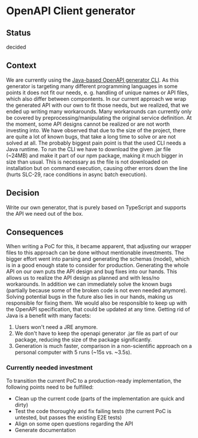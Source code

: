 # OpenAPI Client generator

## Status

decided

## Context

We are currently using the [Java-based OpenAPI generator CLI](https://www.npmjs.com/package/@openapitools/openapi-generator-cli).
As this generator is targeting many different programming languages in some points it does not fit our needs, e. g. handling of unique names or API files, which also differ between compontents.
In our current approach we wrap the generated API with our own to fit those needs, but we realized, that we ended up writing many workarounds.
Many workarounds can currently only be covered by preprocessing/manipulating the original service definition.
At the moment, some API designs cannot be realized or are not worth investing into.
We have observed that due to the size of the project, there are quite a lot of known bugs, that take a long time to solve or are not solved at all.
The probably biggest pain point is that the used CLI needs a Java runtime.
To run the CLI we have to download the given .jar file (~24MB) and make it part of our npm package, making it much bigger in size than usual.
This is necessary as the file is not downloaded on installation but on command execution, causing other errors down the line (hurts SLC-29, race conditions in async batch execution).

## Decision

Write our own generator, that is purely based on TypeScript and supports the API we need out of the box.

## Consequences

When writing a PoC for this, it became apparent, that adjusting our wrapper files to this approach can be done without mentionable investments.
The bigger effort went into parsing and generating the schemas (model), which is in a good enough state to consider for production.
Generating the whole API on our own puts the API design and bug fixes into our hands.
This allows us to realize the API design as planned and with less/no workarounds.
In addition we can immediately solve the known bugs (partially because some of the broken code is not even needed anymore).
Solving potential bugs in the future also lies in our hands, making us responsible for fixing them.
We would also be responsible to keep up with the OpenAPI specification, that could be updated at any time.
Getting rid of Java is a benefit with many facets:

1. Users won't need a JRE anymore.
2. We don't have to keep the openapi generator .jar file as part of our package, reducing the size of the package significantly.
3. Generation is much faster, comparison in a non-scientific approach on a personal computer with 5 runs (~15s vs. ~3.5s).

### Currently needed investment

To transition the current PoC to a production-ready implementation, the following points need to be fulfilled:

- Clean up the current code (parts of the implementation are quick and dirty)
- Test the code thoroughly and fix failing tests (the current PoC is untested, but passes the existing E2E tests)
- Align on some open questions regarding the API
- Generate documentation
